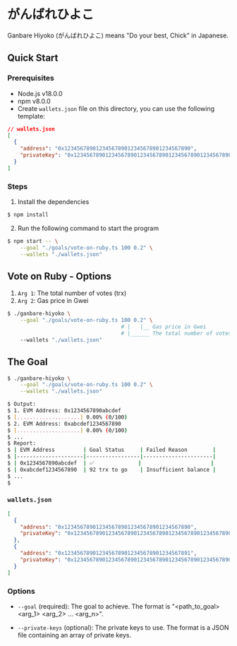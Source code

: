 # がんばれひよこ

Ganbare Hiyoko (がんばれひよこ) means "Do your best, Chick" in Japanese.

## Quick Start

### Prerequisites

- Node.js v18.0.0
- npm v8.0.0
- Create `wallets.json` file on this directory, you can use the following template:

```json
// wallets.json
[
  {
    "address": "0x1234567890123456789012345678901234567890",
    "privateKey": "0x1234567890123456789012345678901234567890123456789012345678901234"
  }
]
```

### Steps

1. Install the dependencies

```bash
$ npm install
```

2. Run the following command to start the program

```bash
$ npm start -- \
    --goal "./goals/vote-on-ruby.ts 100 0.2" \
    --wallets "./wallets.json"
```

## Vote on Ruby - Options

1. `Arg 1`: The total number of votes (trx)
2. `Arg 2`: Gas price in Gwei

```bash
$ ./ganbare-hiyoko \
    --goal "./goals/vote-on-ruby.ts 100 0.2" \
                                    # |   |__ Gas price in Gwei
                                    # |______ The total number of votes (trx)
    --wallets "./wallets.json"
```

## The Goal

```bash
$ ./ganbare-hiyoko \
    --goal "./goals/vote-on-ruby.ts 100 0.2" \
    --wallets "./wallets.json"

$ Output:
$ 1. EVM Address: 0x1234567890abcdef
$ [....................] 0.00% (0/100)
$ 2. EVM Address: 0xabcdef1234567890
$ [....................] 0.00% (0/100)
$ ...
$ Report:
$ | EVM Address         | Goal Status     | Failed Reason        |
$ |---------------------|-----------------|----------------------|
$ | 0x1234567890abcdef  | ✅              |                      |
$ | 0xabcdef1234567890  | 92 trx to go    | Insufficient balance |
$ ...
$
```

### `wallets.json`

```json
[
  {
    "address": "0x1234567890123456789012345678901234567890",
    "privateKey": "0x1234567890123456789012345678901234567890123456789012345678901234"
  },
  {
    "address": "0x1234567890123456789012345678901234567891",
    "privateKey": "0x1234567890123456789012345678901234567890123456789012345678901235"
  }
]
```

### Options

- `--goal` (required): The goal to achieve. The format is "<path_to_goal> <arg_1> <arg_2> ... <arg_n>".

- `--private-keys` (optional): The private keys to use. The format is a JSON file containing an array of private keys.
